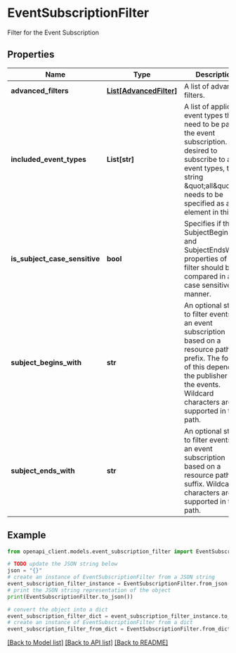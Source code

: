 # EventSubscriptionFilter

Filter for the Event Subscription

## Properties

Name | Type | Description | Notes
------------ | ------------- | ------------- | -------------
**advanced_filters** | [**List[AdvancedFilter]**](AdvancedFilter.md) | A list of advanced filters. | [optional] 
**included_event_types** | **List[str]** | A list of applicable event types that need to be part of the event subscription.   If it is desired to subscribe to all event types, the string \&quot;all\&quot; needs to be specified as an element in this list. | [optional] 
**is_subject_case_sensitive** | **bool** | Specifies if the SubjectBeginsWith and SubjectEndsWith properties of the filter   should be compared in a case sensitive manner. | [optional] [default to False]
**subject_begins_with** | **str** | An optional string to filter events for an event subscription based on a resource path prefix.  The format of this depends on the publisher of the events.   Wildcard characters are not supported in this path. | [optional] 
**subject_ends_with** | **str** | An optional string to filter events for an event subscription based on a resource path suffix.  Wildcard characters are not supported in this path. | [optional] 

## Example

```python
from openapi_client.models.event_subscription_filter import EventSubscriptionFilter

# TODO update the JSON string below
json = "{}"
# create an instance of EventSubscriptionFilter from a JSON string
event_subscription_filter_instance = EventSubscriptionFilter.from_json(json)
# print the JSON string representation of the object
print(EventSubscriptionFilter.to_json())

# convert the object into a dict
event_subscription_filter_dict = event_subscription_filter_instance.to_dict()
# create an instance of EventSubscriptionFilter from a dict
event_subscription_filter_from_dict = EventSubscriptionFilter.from_dict(event_subscription_filter_dict)
```
[[Back to Model list]](../README.md#documentation-for-models) [[Back to API list]](../README.md#documentation-for-api-endpoints) [[Back to README]](../README.md)


